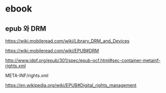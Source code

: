 # ebook

## epub 와 DRM
https://wiki.mobileread.com/wiki/Library_DRM_and_Devices

https://wiki.mobileread.com/wiki/EPUB#DRM

http://www.idpf.org/epub/301/spec/epub-ocf.html#sec-container-metainf-rights.xml

META-INF/rights.xml

https://en.wikipedia.org/wiki/EPUB#Digital_rights_management
